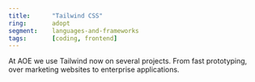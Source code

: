 ```yaml
---
title:      "Tailwind CSS"
ring:       adopt
segment:    languages-and-frameworks
tags:       [coding, frontend]
---
```


At AOE we use Tailwind now on several projects. From fast prototyping, over marketing websites to enterprise applications.
